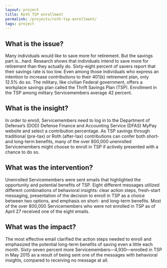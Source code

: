 ```yaml
---
layout: project
title: Roth TSP enrollment
permalink: /projects/roth-tsp-enrollment/
tags: project
---
```

## What is the issue?

Many individuals would like to save more for retirement.  But the savings part is…hard.  Research shows that individuals intend to save more for retirement than they actually do.  Sixty-eight percent of savers report that their savings rate is too low.  Even among those individuals who express an intention to increase contributions to their 401(k) retirement plan, only 12.5% do so.
The military, like civilian Federal government, offers a workplace savings plan called the Thrift Savings Plan (TSP).  Enrollment in the TSP among military Servicemembers average 42 percent.

## What is the insight?

In order to enroll, Servicemembers need to log in to the Department of Defense’s (DOD) Defense Finance and Accounting Service (DFAS) MyPay website and select a contribution percentage. As TSP savings through traditional (pre-tax) or Roth (after-tax) contributions can confer both short- and long-term benefits, many of the over 800,000 unenrolled Servicemembers might choose to enroll in TSP if actively presented with a chance to do so.

## What was the intervention?

Unenrolled Servicemembers were sent emails that highlighted the opportunity and potential benefits of TSP. Eight different messages utilized different combinations of behavioral insights: clear action steps, fresh-start messaging, presentation of the decision to enroll in TSP as a choice between two options, and emphasis on short- and long-term benefits. Most of the over 800,000 Servicemembers who were not enrolled in TSP as of April 27 received one of the eight emails.

## What was the impact?

The most effective email clarified the action steps needed to enroll and emphasized the potential long-term benefits of saving even a little each month. Sixty-seven percent more Servicemembers—4,930—enrolled in TSP in May 2015 as a result of being sent one of the messages with behavioral insights, compared to receiving no message at all.
